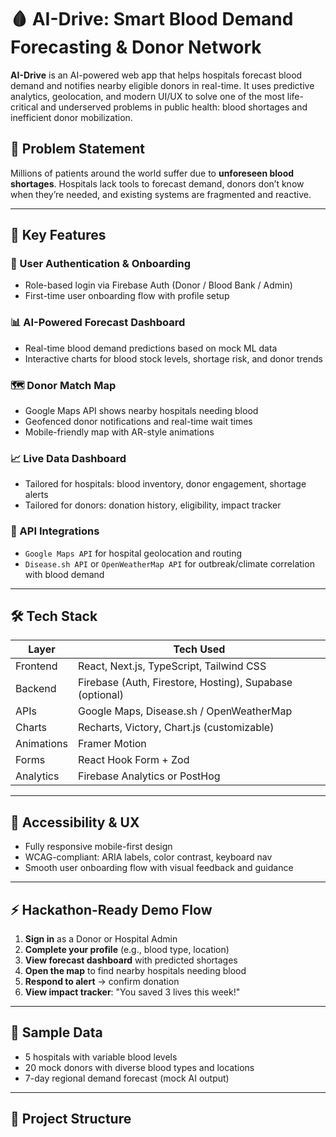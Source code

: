# 🩸 AI-Drive: Smart Blood Demand Forecasting & Donor Network

**AI-Drive** is an AI-powered web app that helps hospitals forecast blood demand and notifies nearby eligible donors in real-time. It uses predictive analytics, geolocation, and modern UI/UX to solve one of the most life-critical and underserved problems in public health: blood shortages and inefficient donor mobilization.



## 🧠 Problem Statement

Millions of patients around the world suffer due to **unforeseen blood shortages**. Hospitals lack tools to forecast demand, donors don’t know when they’re needed, and existing systems are fragmented and reactive.

---

## 🌟 Key Features

### 🔐 User Authentication & Onboarding
- Role-based login via Firebase Auth (Donor / Blood Bank / Admin)
- First-time user onboarding flow with profile setup

### 📊 AI-Powered Forecast Dashboard
- Real-time blood demand predictions based on mock ML data
- Interactive charts for blood stock levels, shortage risk, and donor trends

### 🗺️ Donor Match Map
- Google Maps API shows nearby hospitals needing blood
- Geofenced donor notifications and real-time wait times
- Mobile-friendly map with AR-style animations

### 📈 Live Data Dashboard
- Tailored for hospitals: blood inventory, donor engagement, shortage alerts
- Tailored for donors: donation history, eligibility, impact tracker

### 🧩 API Integrations
- `Google Maps API` for hospital geolocation and routing
- `Disease.sh API` or `OpenWeatherMap API` for outbreak/climate correlation with blood demand

---

## 🛠️ Tech Stack

| Layer        | Tech Used                                  |
|--------------|---------------------------------------------|
| Frontend     | React, Next.js, TypeScript, Tailwind CSS    |
| Backend      | Firebase (Auth, Firestore, Hosting), Supabase (optional) |
| APIs         | Google Maps, Disease.sh / OpenWeatherMap   |
| Charts       | Recharts, Victory, Chart.js (customizable) |
| Animations   | Framer Motion                               |
| Forms        | React Hook Form + Zod                       |
| Analytics    | Firebase Analytics or PostHog               |

---

## 🔐 Accessibility & UX

- Fully responsive mobile-first design
- WCAG-compliant: ARIA labels, color contrast, keyboard nav
- Smooth user onboarding flow with visual feedback and guidance

---

## ⚡ Hackathon-Ready Demo Flow

1. **Sign in** as a Donor or Hospital Admin
2. **Complete your profile** (e.g., blood type, location)
3. **View forecast dashboard** with predicted shortages
4. **Open the map** to find nearby hospitals needing blood
5. **Respond to alert** → confirm donation
6. **View impact tracker**: "You saved 3 lives this week!"

---

## 💾 Sample Data

- 5 hospitals with variable blood levels
- 20 mock donors with diverse blood types and locations
- 7-day regional demand forecast (mock AI output)

---

## 📂 Project Structure

